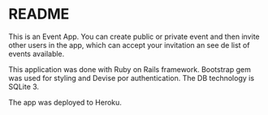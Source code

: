 # README

This is an Event App. You can create public or private event and then invite other users in the app, which can accept your invitation an see de list of events available.

This application was done with Ruby on Rails framework. Bootstrap gem was used for styling and Devise por authentication. The DB technology is SQLite 3. 

The app was deployed to Heroku.